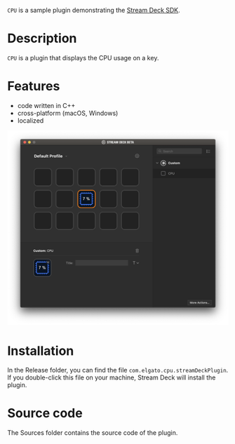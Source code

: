 
`CPU` is a sample plugin demonstrating the [Stream Deck SDK](https://developer.elgato.com/documentation/stream-deck/).


# Description

`CPU` is a plugin that displays the CPU usage on a key.


# Features

- code written in C++
- cross-platform (macOS, Windows)
- localized


![](screenshot.png)


# Installation

In the Release folder, you can find the file `com.elgato.cpu.streamDeckPlugin`. If you double-click this file on your machine, Stream Deck will install the plugin.


# Source code

The Sources folder contains the source code of the plugin.
